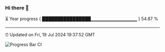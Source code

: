 ### Hi there 👋

⏳ Year progress { ████████████████▁▁▁▁▁▁▁▁▁▁▁▁▁▁ } 54.87 %

---

⏰ Updated on Fri, 19 Jul 2024 19:37:52 GMT

![Progress Bar CI](https://github.com/IshwaranRudhara/GIT-ACTION/workflows/Progress%20Bar%20CI/badge.svg)
